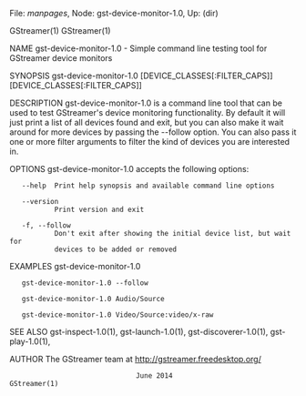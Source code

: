 File: *manpages*,  Node: gst-device-monitor-1.0,  Up: (dir)

GStreamer(1)                                                      GStreamer(1)



NAME
       gst-device-monitor-1.0 - Simple command line testing tool for GStreamer
       device monitors

SYNOPSIS
       gst-device-monitor-1.0                   [DEVICE_CLASSES[:FILTER_CAPS]]
       [DEVICE_CLASSES[:FILTER_CAPS]]

DESCRIPTION
       gst-device-monitor-1.0  is a command line tool that can be used to test
       GStreamer's device monitoring functionality. By default  it  will  just
       print  a  list  of all devices found and exit, but you can also make it
       wait around for more devices by passing the --follow  option.  You  can
       also pass it one or more filter arguments to filter the kind of devices
       you are interested in.


OPTIONS
       gst-device-monitor-1.0 accepts the following options:

       --help  Print help synopsis and available command line options

       --version
               Print version and exit

       -f, --follow
               Don't exit after showing the initial device list, but wait  for
               devices to be added or removed


EXAMPLES
       gst-device-monitor-1.0

       gst-device-monitor-1.0 --follow

       gst-device-monitor-1.0 Audio/Source

       gst-device-monitor-1.0 Video/Source:video/x-raw


SEE ALSO
       gst-inspect-1.0(1),      gst-launch-1.0(1),      gst-discoverer-1.0(1),
       gst-play-1.0(1),

AUTHOR
       The GStreamer team at http://gstreamer.freedesktop.org/



                                   June 2014                      GStreamer(1)
